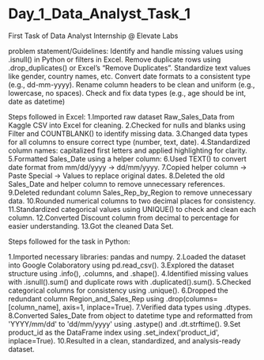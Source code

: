# Day_1_Data_Analyst_Task_1
First Task of Data Analyst Internship @ Elevate Labs

problem statement/Guidelines:
 Identify and handle missing values using .isnull() in Python or filters in Excel.
 Remove duplicate rows using .drop_duplicates() or Excel’s “Remove Duplicates”.
 Standardize text values like gender, country names, etc.
 Convert date formats to a consistent type (e.g., dd-mm-yyyy).
 Rename column headers to be clean and uniform (e.g., lowercase, no spaces).
 Check and fix data types (e.g., age should be int, date as datetime)

Steps followed in Excel:
1.Imported raw dataset Raw_Sales_Data from Kaggle CSV into Excel for cleaning.
2.Checked for nulls and blanks using Filter and COUNTBLANK() to identify missing data.
3.Changed data types for all columns to ensure correct type (number, text, date).
4.Standardized column names: capitalized first letters and applied highlighting for clarity.
5.Formatted Sales_Date using a helper column:
6.Used TEXT() to convert date format from mm/dd/yyyy → dd/mm/yyyy.
7.Copied helper column → Paste Special → Values to replace original dates.
8.Deleted the old Sales_Date and helper column to remove unnecessary references.
9.Deleted redundant column Sales_Rep_by_Region to remove unnecessary data.
10.Rounded numerical columns to two decimal places for consistency.
11.Standardized categorical values using UNIQUE() to check and clean each column.
12.Converted Discount column from decimal to percentage for easier understanding.
13.Got the cleaned Data Set.


Steps followed for the task in Python:

1.Imported necessary libraries: pandas and numpy.
2.Loaded the dataset into Google Colaboratory using pd.read_csv().
3.Explored the dataset structure using .info(), .columns, and .shape().
4.Identified missing values with .isnull().sum() and duplicate rows with .duplicated().sum().
5.Checked categorical columns for consistency using .unique().
6.Dropped the redundant column Region_and_Sales_Rep using .drop(columns=[column_name], axis=1, inplace=True).
7.Verified data types using .dtypes.
8.Converted Sales_Date from object to datetime type and reformatted from 'YYYY/mm/dd' to 'dd/mm/yyyy' using .astype() and .dt.strftime().
9.Set product_id as the DataFrame index using .set_index('product_id', inplace=True).
10.Resulted in a clean, standardized, and analysis-ready dataset.

